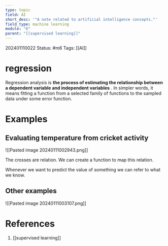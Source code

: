 ```yaml
---
type: topic
field: AI
short_desc: '"A note related to artificial intelligence concepts."'
field_type: machine learning
module: "6"
parent: "[[supervised learning]]"
---
```



202401110022
Status: #m6
Tags: [[AI]]

# regression

Regression analysis is **the process of estimating the relationship between a dependent variable and independent variables** . In simpler words, it means fitting a function from a selected family of functions to the sampled data under some error function.

# Examples

## Evaluating temperature from cricket activity

![[Pasted image 20240111002943.png]]

The crosses are relation. We can create a function to map this relation.

Whenever we want to predict the value of something we can refer to what we know.

## Other examples

![[Pasted image 20240111003107.png]]
# References

1. [[supervised learning]]